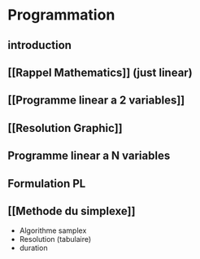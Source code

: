 # Programmation

## introduction

## [[Rappel Mathematics]] (just linear)

## [[Programme linear a 2 variables]]

## [[Resolution Graphic]]

## Programme linear a N variables

## Formulation PL

## [[Methode du simplexe]]

- Algorithme samplex
- Resolution (tabulaire)
- duration
